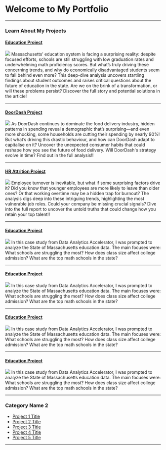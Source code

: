 # Welcome to My Portfolio
---
### Learn About My Projects
#### [Education Project](https://medium.com/@vaishakda9000/analysing-massachusetts-education-data-to-drive-future-improvements-229252d83a4b)
[<img src="https://miro.medium.com/v2/resize:fit:1400/format:webp/0*2ptnC5iayIi_Ggu6"/>](https://medium.com/@vaishakda9000/analysing-massachusetts-education-data-to-drive-future-improvements-229252d83a4b)
Massachusetts’ education system is facing a surprising reality: despite focused efforts, schools are still struggling with low graduation rates and underwhelming math proficiency scores. But what’s truly driving these concerning trends, and why do economically disadvantaged students seem to fall behind even more? This deep-dive analysis uncovers startling findings about student outcomes and raises critical questions about the future of education in the state. Are we on the brink of a transformation, or will these problems persist? Discover the full story and potential solutions in the article!

---
#### [DoorDash Project](https://medium.com/@vaishakda9000/evolving-consumer-trends-in-food-delivery-an-in-depth-analysis-of-doordash-08c624f01c51)
[<img src="https://miro.medium.com/v2/resize:fit:1400/format:webp/1*SSItDWV_jmcXDa7oVHia0A.jpeg"/>](https://medium.com/@vaishakda9000/evolving-consumer-trends-in-food-delivery-an-in-depth-analysis-of-doordash-08c624f01c51)
As DoorDash continues to dominate the food delivery industry, hidden patterns in spending reveal a demographic that’s surprising—and even more shocking, some households are cutting their spending by nearly 90%! But what’s driving this drastic behaviour, and how can DoorDash adapt to capitalise on it? Uncover the unexpected consumer habits that could reshape how you see the future of food delivery. Will DoorDash's strategy evolve in time? Find out in the full analysis!!

---

#### [HR Attrition Project](https://medium.com/@vaishakda9000/comprehensive-analysis-of-hr-attrition-exploring-key-drivers-of-employee-turnover-ae588c17fe58)
[<img src="https://miro.medium.com/v2/resize:fit:1400/format:webp/0*5-Xqi0i3yxs1Alue"/>](https://medium.com/@vaishakda9000/comprehensive-analysis-of-hr-attrition-exploring-key-drivers-of-employee-turnover-ae588c17fe58)
Employee turnover is inevitable, but what if some surprising factors drive it? Did you know that younger employees are more likely to leave than older ones? Or that working overtime may be a hidden trap for burnout? The analysis digs deep into these intriguing trends, highlighting the most vulnerable job roles. Could your company be missing crucial signals? Dive into the full report to uncover the untold truths that could change how you retain your top talent!!

---
#### [Education Project](https://medium.com/@vaishakda9000/analysing-massachusetts-education-data-to-drive-future-improvements-229252d83a4b)
[<img src="https://miro.medium.com/v2/resize:fit:1400/format:webp/0*2ptnC5iayIi_Ggu6"/>](https://medium.com/@vaishakda9000/analysing-massachusetts-education-data-to-drive-future-improvements-229252d83a4b)
In this case study from Data Analytics Accelerator, I was prompted to analyze the State of Massachusetts education data. The main focuses were:
What schools are struggling the most?
How does class size affect college admission?
What are the top math schools in the state? 

---
#### [Education Project](https://medium.com/@vaishakda9000/analysing-massachusetts-education-data-to-drive-future-improvements-229252d83a4b)
[<img src="https://miro.medium.com/v2/resize:fit:1400/format:webp/0*2ptnC5iayIi_Ggu6"/>](https://medium.com/@vaishakda9000/analysing-massachusetts-education-data-to-drive-future-improvements-229252d83a4b)
In this case study from Data Analytics Accelerator, I was prompted to analyze the State of Massachusetts education data. The main focuses were:
What schools are struggling the most?
How does class size affect college admission?
What are the top math schools in the state? 

---
#### [Education Project](https://medium.com/@vaishakda9000/analysing-massachusetts-education-data-to-drive-future-improvements-229252d83a4b)
[<img src="https://miro.medium.com/v2/resize:fit:1400/format:webp/0*2ptnC5iayIi_Ggu6"/>](https://medium.com/@vaishakda9000/analysing-massachusetts-education-data-to-drive-future-improvements-229252d83a4b)
In this case study from Data Analytics Accelerator, I was prompted to analyze the State of Massachusetts education data. The main focuses were:
What schools are struggling the most?
How does class size affect college admission?
What are the top math schools in the state? 

---
#### [Education Project](https://medium.com/@vaishakda9000/analysing-massachusetts-education-data-to-drive-future-improvements-229252d83a4b)
[<img src="https://miro.medium.com/v2/resize:fit:1400/format:webp/0*2ptnC5iayIi_Ggu6"/>](https://medium.com/@vaishakda9000/analysing-massachusetts-education-data-to-drive-future-improvements-229252d83a4b)
In this case study from Data Analytics Accelerator, I was prompted to analyze the State of Massachusetts education data. The main focuses were:
What schools are struggling the most?
How does class size affect college admission?
What are the top math schools in the state? 

---

### Category Name 2

- [Project 1 Title](http://example.com/)
- [Project 2 Title](http://example.com/)
- [Project 3 Title](http://example.com/)
- [Project 4 Title](http://example.com/)
- [Project 5 Title](http://example.com/)

---




